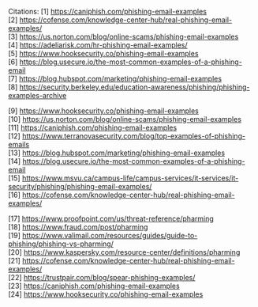Citations: [1] https://caniphish.com/phishing-email-examples <br>
[2] https://cofense.com/knowledge-center-hub/real-phishing-email-examples/ <br>
[3] https://us.norton.com/blog/online-scams/phishing-email-examples<br>
[4] https://adeliarisk.com/hr-phishing-email-examples/ <br>
[5] https://www.hooksecurity.co/phishing-email-examples <br>
[6] https://blog.usecure.io/the-most-common-examples-of-a-phishing-email <br>
[7] https://blog.hubspot.com/marketing/phishing-email-examples <br>
[8] https://security.berkeley.edu/education-awareness/phishing/phishing-examples-archive<br>

[9] https://www.hooksecurity.co/phishing-email-examples<br>
[10] https://us.norton.com/blog/online-scams/phishing-email-examples<br>
[11] https://caniphish.com/phishing-email-examples<br>
[12] https://www.terranovasecurity.com/blog/top-examples-of-phishing-emails<br>
[13] https://blog.hubspot.com/marketing/phishing-email-examples<br>
[14] https://blog.usecure.io/the-most-common-examples-of-a-phishing-email<br>
[15] https://www.msvu.ca/campus-life/campus-services/it-services/it-security/phishing/phishing-email-examples/<br>
[16] https://cofense.com/knowledge-center-hub/real-phishing-email-examples/<br>

[17] https://www.proofpoint.com/us/threat-reference/pharming<br>
[18] https://www.fraud.com/post/pharming<br>
[19] https://www.valimail.com/resources/guides/guide-to-phishing/phishing-vs-pharming/<br>
[20] https://www.kaspersky.com/resource-center/definitions/pharming<br>
[21] https://cofense.com/knowledge-center-hub/real-phishing-email-examples/<br>
[22] https://trustpair.com/blog/spear-phishing-examples/<br>
[23] https://caniphish.com/phishing-email-examples<br>
[24] https://www.hooksecurity.co/phishing-email-examples<br>
